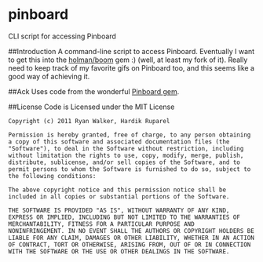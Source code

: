 pinboard
========

CLI script for accessing Pinboard

##Introduction
A command-line script to access Pinboard. Eventually I want to get this into the [holman/boom](https://github.com/holman/boom) gem :) (well, at least my fork of it). Really need to keep track of my favorite gifs on Pinboard too, and this seems like a good way of achieving it.

##Ack
Uses code from the wonderful [Pinboard gem](https://github.com/ryw/pinboard).

##License
Code is Licensed under the MIT License

	Copyright (c) 2011 Ryan Walker, Hardik Ruparel

	Permission is hereby granted, free of charge, to any person obtaining
	a copy of this software and associated documentation files (the
	"Software"), to deal in the Software without restriction, including
	without limitation the rights to use, copy, modify, merge, publish,
	distribute, sublicense, and/or sell copies of the Software, and to
	permit persons to whom the Software is furnished to do so, subject to
	the following conditions:

	The above copyright notice and this permission notice shall be
	included in all copies or substantial portions of the Software.

	THE SOFTWARE IS PROVIDED "AS IS", WITHOUT WARRANTY OF ANY KIND,
	EXPRESS OR IMPLIED, INCLUDING BUT NOT LIMITED TO THE WARRANTIES OF
	MERCHANTABILITY, FITNESS FOR A PARTICULAR PURPOSE AND
	NONINFRINGEMENT. IN NO EVENT SHALL THE AUTHORS OR COPYRIGHT HOLDERS BE
	LIABLE FOR ANY CLAIM, DAMAGES OR OTHER LIABILITY, WHETHER IN AN ACTION
	OF CONTRACT, TORT OR OTHERWISE, ARISING FROM, OUT OF OR IN CONNECTION
	WITH THE SOFTWARE OR THE USE OR OTHER DEALINGS IN THE SOFTWARE.
